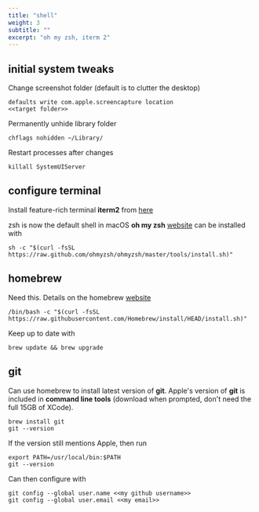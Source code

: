 ```yaml
---
title: "shell"
weight: 3
subtitle: ""
excerpt: "oh my zsh, iterm 2"
---
```


## initial system tweaks
Change screenshot folder (default is to clutter the desktop)
```
defaults write com.apple.screencapture location 
<<target folder>>
```
Permanently unhide library folder
```
chflags nohidden ~/Library/
```
Restart processes after changes
```
killall SystemUIServer
```

## configure terminal
Install feature-rich terminal **iterm2** from [here](https://iterm2.com)

zsh is now the default shell in macOS **oh my zsh** [website](https://ohmyz.sh) can be installed with
```
sh -c "$(curl -fsSL https://raw.github.com/ohmyzsh/ohmyzsh/master/tools/install.sh)"
```

## homebrew
Need this.  Details on the homebrew [website](https://brew.sh)
```
/bin/bash -c "$(curl -fsSL https://raw.githubusercontent.com/Homebrew/install/HEAD/install.sh)"
```
Keep up to date with
```
brew update && brew upgrade
```

## git
Can use homebrew to install latest version of **git**. Apple's version of **git** is included in **command line tools** (download when prompted, don't need the full 15GB of XCode). 
```
brew install git
git --version
```
If the version still mentions Apple, then run
```
export PATH=/usr/local/bin:$PATH
git --version
```
Can then configure with
```
git config --global user.name <<my github username>>
git config --global user.email <<my email>>
```


